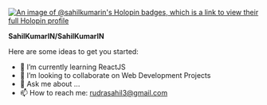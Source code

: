 [![An image of @sahilkumarin's Holopin badges, which is a link to view their full Holopin profile](https://holopin.me/sahilkumarin)](https://holopin.io/@sahilkumarin)

**SahilKumarIN/SahilKumarIN** 

Here are some ideas to get you started:

- 🌱 I’m currently learning ReactJS
- 👯 I’m looking to collaborate on Web Development Projects
- 💬 Ask me about ...
- 📫 How to reach me: rudrasahil3@gmail.com



